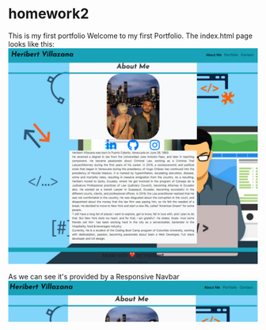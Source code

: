 # homework2
This is my first portfolio
Welcome to my first Portfolio.
The index.html page looks like this:
![About Me](/assetsREADME/1589578361481.png)

As we can see it's provided by a Responsive Navbar 
![About Me](/assetsREADME/1589578680883.png)
